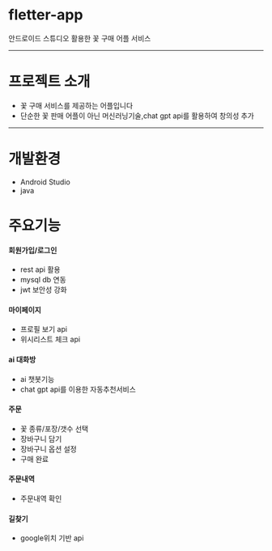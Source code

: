 # fletter-app

안드로이드 스튜디오 활용한 꽃 구매 어플 서비스 
- - -
# 프로젝트 소개


+ 꽃 구매 서비스를 제공하는 어플입니다
+ 단순한 꽃 판매 어플이 아닌 머신러닝기술,chat gpt api를 활용하여 창의성 추가
- - -

# 개발환경

+ Android Studio
+ java


# 주요기능

#### 회원가입/로그인
+ rest api 활용
+ mysql db 연동
+ jwt 보안성 강화

#### 마이페이지
+ 프로필 보기 api
+ 위시리스트 체크 api

#### ai 대화방
+ ai 챗봇기능
+ chat gpt api를 이용한 자동추천서비스

#### 주문
+ 꽃 종류/포장/갯수 선택
+ 장바구니 담기
+ 장바구니 옵션 설정
+ 구매 완료
#### 주문내역
+ 주문내역 확인
#### 길찾기
+ google위치 기반 api 

